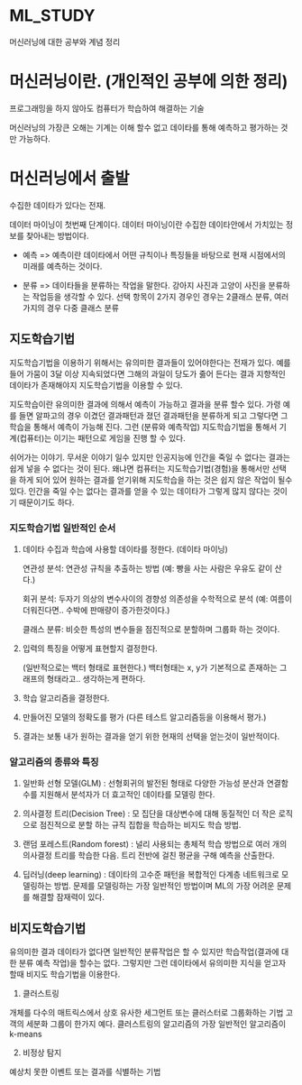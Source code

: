 # ML_STUDY
머신러닝에 대한 공부와 계념 정리

# 머신러닝이란. (개인적인 공부에 의한 정리)

프로그래밍을 하지 않아도 컴퓨터가 학습하여 해결하는 기술

머신러닝의 가장큰 오해는 기계는 이해 할수 없고 데이타를 통해 예측하고 평가하는 것만 가능하다.


# 머신러닝에서 출발

수집한 데이타가 있다는 전재.

데이터 마이닝이 첫번째 단계이다. 데이터 마이닝이란 수집한 데이타안에서 가치있는 정보를 찾아내는 방법이다.

 - 예측 =>
 예측이란 데이타에서 어떤 규칙이나 특징들을 바탕으로 현재 시점에서의 미래를 예측하는 것이다.

 - 분류 =>
 데이타들을 분류하는 작업을 말한다. 강아지 사진과 고양이 사진을 분류하는 작업등을 생각할 수 있다.
 선택 항목이 2가지 경우인 경우는 2클래스 분류, 여러가지의 경우 다중 클래스 분류

## 지도학습기법

지도학습기법을 이용하기 위해서는 유의미한 결과들이 있어야한다는 전재가 있다.
예를 들어 가뭄이 3달 이상 지속되었다면 그해의 과일이 당도가 줋어 든다는 결과 지향적인 데이타가 존재해야지 지도학습기법을 이용할 수 있다.

지도학습이란 유의미한 결과에 의해서 예측이 가능하고 결과을 분류 할수 있다.
가령 예를 들면 알파고의 경우 이겼던 결과패턴과 졌던 결과패턴을 분류하게 되고 그렇다면 그 학습을 통해서 예측이 가능해 진다. 그런 (분류와 예측작업) 지도학습기법을 통해서 기계(컵퓨터)는 이기는 패턴으로 게임을 진행 할 수 있다.

쉬어가는 이야기. 무서운 이야기 일수 있지만 인공지능에 인간을 죽일 수 없다는 결과는 쉽게 넣을 수 없다는 것이 된다. 왜냐면 컴퓨터는 지도학습기법(경험)을 통해서만 선택을 하게 되어 있어 원하는 결과를 얻기위해 지도학습을 하는 것은 쉽지 않은 작업이 될수 있다. 인간을 죽일 수는 없다는 결과를 얻을 수 있는 데이타가 그렇게 많지 않다는 것이기 때문이기도 하다.

### 지도학습기법 일반적인 순서

1. 데이타 수집과 학습에 사용할 데이타를 정한다. (데이타 마이닝)

   연관성 분석: 연관성 규칙을 추출하는 방법 (예: 빵을 사는 사람은 우유도 같이 산다.)

   회귀 분석: 두자기 의상의 변수사이의 경향성 의존성을 수학적으로 분석 (예: 여름이 더워진다면.. 수박에 판매량이 증가한것이다.)

   클래스 분류: 비슷한 특성의 변수들을 점진적으로 분할하며 그룹화 하는 것이다.


2. 입력의 특징을 어떻게 표현할지 결정한다.

   (일반적으로는 백터 형태로 표현한다.) 백터형태는 x, y가 기본적으로 존재하는 그래프의 형태라고.. 생각하는게 편하다.

3. 학습 알고리즘을 결정한다.
4. 만들어진 모델의 정확도를 평가 (다른 테스트 알고리즘등을 이용해서 평가.)
5. 결과는 보통 내가 원하는 결과을 얻기 위한 현재의 선택을 얻는것이 일반적이다.

### 알고리즘의 종류와 특징

1. 일반화 선형 모델(GLM) :
선형회귀의 발전된 형태로 다양한 가능성 분산과 연결함수를 지원해서 분석자가 더 효고적인 데이타를 모델링 한다.

2. 의사결정 트리(Decision Tree) :
모 집단을 대상변수에 대해 동질적인 더 작은 로직으로 점진적으로 분할 하는 규직 집합을 학습하는 비지도 학습 방법.

3. 랜덤 포레스트(Random forest) :
널리  사용되는 총체적 학습 방법으로 여러 개의 의사결정 트리를 학습한 다음. 트리 전반에 걸친 평균을 구해 예측을 산출한다.

4. 딥러닝(deep learning) :
데이타의 고수준 패턴을 복합적인 다계층 네트워크로 모델링하는 방법.
문제를 모델링하는 가장 일반적인 방법이며 ML의 가장 어려운 문제를 해결할 잠재력이 있다.


## 비지도학습기법

유의미한 결과 데이타가 없다면 일반적인 분류작업은 할 수 있지만 학습작업(결과에 대한 분류 예측 작업)을 할수는 없다. 그렇지만 그런 데이타에서 유의미한 지식을 얻고자 할때 비지도 학습기법을 이용한다.

1. 클러스트링

개체를 다수의 매트릭스에서 상호 유사한 세그먼트 또는 클러스터로 그룹화하는 기법
고객의 세분화 그룹이 한가지 예다. 클러스트링의 알고리즘의 가장 일반적인 알고리즘이 k-means

2. 비정상 탐지

예상치 못한 이벤트 또는 결과를 식별하는 기법
